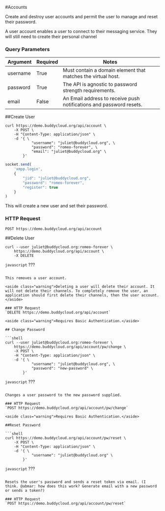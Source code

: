 #Accounts

Create and destroy user accounts and permit the user to manage and reset their password.

<aside class="notice">A user account enables a user to connect to their messaging service. They will still need to create their personal channel</aside>

### Query Parameters

Argument   | Required | Notes
---------- | -------- |------------
username   | True     | Must contain a domain element that matches the virtual host.
password   | True     | The API is agnostic to password strength requirements.
email      | False    | An Email address to receive push notifications and password resets.

##Create User

```shell 
curl https://demo.buddycloud.org/api/account \
    -X POST \
    -H "Content-Type: application/json" \
    -d '{ \
            "username": "juliet@buddycloud.org", \
            "password": "romeo-forever", \
            "email": "juliet@buddycloud.org" \
        }'
```

```javascript
socket.send(
    'xmpp.login',
    {
        "jid": "juliet@buddycloud.org",
        "password": "romeo-forever",
        "register": true
    }
)
```

This will create a new user and set their password. 

### HTTP Request
`POST https://demo.buddycloud.org/api/account`

##Delete User

```shell
curl --user juliet@buddycloud.org:romeo-forever \
    https://demo.buddycloud.org/api/account \
    -X DELETE
```

```javascript```
???
```

This removes a user account.

<aside class="warning">Deleting a user will delete their account. It will not delete their channels. To completely remove the user, an application should first delete their channels, then the user account.</aside>

### HTTP Request
`DELETE https://demo.buddycloud.org/api/account`

<aside class="warning">Requires Basic Authentication.</aside>

## Change Password

```shell 
curl --user juliet@buddycloud.org:romeo-forever \
    https://demo.buddycloud.org/api/account/pw/change \
    -X POST \
    -H "Content-Type: application/json" \
    -d '{ \
            "username": "juliet@buddycloud.org", \
            "password": "new-password" \
        }'
```

```javascript```
???
```

Changes a user password to the new password supplied.

### HTTP Request
`POST https://demo.buddycloud.org/api/account/pw/change`

<aside class="warning">Requires Basic Authentication.</aside>

##Reset Password

```shell 
curl https://demo.buddycloud.org/api/account/pw/reset \
    -X POST \
    -H "Content-Type: application/json" \
    -d '{ \
            "username": "juliet@buddycloud.org" \
        }'
```

```javascript```
???
```

Resets the user's password and sends a reset token via email. (I think. @abmar: how does this work? Generate email with a new password or sends a token?)

### HTTP Request
`POST https://demo.buddycloud.org/api/account/pw/reset`
